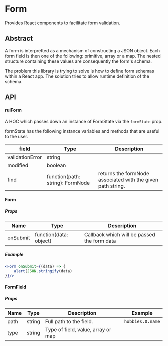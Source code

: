 # Form

Provides React components to facilitate form validation.

## Abstract

A form is interpretted as a mechanism of constructing a JSON object. Each form field is then one of the following: primitive, array or a map. The nested structure containing these values are consequently the form's schema.

The problem this library is trying to solve is how to define form schemas within a React app. The solution tries to allow runtime definition of the schema.

## API

#### ruiForm

A HOC which passes down an instance of FormState via the `formState` prop.

formState has the following instance variables and methods that are useful to the user.

|field|Type| Description|
|---|---|---|
|validationError| string| | 
|modified| boolean| | 
|find| function(path: string): FormNode| returns the formNode associated with the given path string.|

#### Form

##### Props

|Name| Type| Description|
|---|---|---|
|onSubmit| function(data: object)| Callback which will be passed the form data|

##### Example

```jsx
<Form onSubmit={(data) => {
	alert(JSON.stringify(data)
}}/>
```

#### FormField

##### Props

|Name| Type| Description|Example|
|---|---|---|---|
|path| string| Full path to the field. | `hobbies.0.name` |
|type| string| Type of field, value, array or map| 